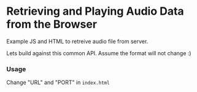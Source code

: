 # Retrieving and Playing Audio Data from the Browser

Example JS and HTML to retreive audio file from server.

Lets build against this common API. Assume the format will not change :)

### Usage

Change "URL" and "PORT" in `index.html`
